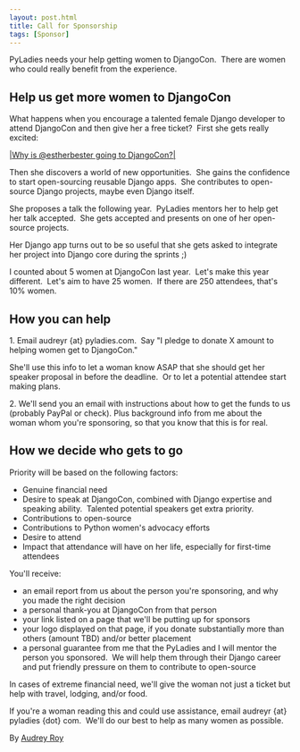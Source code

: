 ```yaml
---
layout: post.html
title: Call for Sponsorship
tags: [Sponsor]
---
```



PyLadies needs your help getting women to DjangoCon.  There are women who could really benefit from the experience.

Help us get more women to DjangoCon
-----------------------------------

What happens when you encourage a talented female Django developer to attend DjangoCon and then give her a free ticket?  First she gets really excited:

[|Why is @estherbester going to DjangoCon?|](http://www.flickr.com/photos/pyladies/5888664375/)

Then she discovers a world of new opportunities.  She gains the confidence to start open-sourcing reusable Django apps.  She contributes to open-source Django projects, maybe even Django itself.

She proposes a talk the following year.  PyLadies mentors her to help get her talk accepted.  She gets accepted and presents on one of her open-source projects.

Her Django app turns out to be so useful that she gets asked to integrate her project into Django core during the sprints ;)

I counted about 5 women at DjangoCon last year.  Let's make this year different.  Let's aim to have 25 women.  If there are 250 attendees, that's 10% women.

How you can help
----------------

​1. Email audreyr {at} pyladies.com.  Say "I pledge to donate X amount to helping women get to DjangoCon."

She'll use this info to let a woman know ASAP that she should get her speaker proposal in before the deadline.  Or to let a potential attendee start making plans.

​2. We'll send you an email with instructions about how to get the funds to us (probably PayPal or check). Plus background info from me about the woman whom you're sponsoring, so that you know that this is for real.

How we decide who gets to go
----------------------------

Priority will be based on the following factors:

-   Genuine financial need
-   Desire to speak at DjangoCon, combined with Django expertise and
    speaking ability.  Talented potential speakers get extra priority.
-   Contributions to open-source
-   Contributions to Python women's advocacy efforts
-   Desire to attend
-   Impact that attendance will have on her life, especially for
    first-time attendees

You'll receive:

-   an email report from us about the person you're sponsoring, and why
    you made the right decision
-   a personal thank-you at DjangoCon from that person
-   your link listed on a page that we'll be putting up for sponsors
-   your logo displayed on that page, if you donate substantially more
    than others (amount TBD) and/or better placement
-   a personal guarantee from me that the PyLadies and I will mentor the
    person you sponsored.  We will help them through their Django career
    and put friendly pressure on them to contribute to open-source

In cases of extreme financial need, we'll give the woman not just a ticket but help with travel, lodging, and/or food.

If you're a woman reading this and could use assistance, email audreyr {at} pyladies {dot} com.  We'll do our best to help as many women as possible.


By [Audrey Roy](http://twitter.com/audreyr "AudreyR | Twitter")
